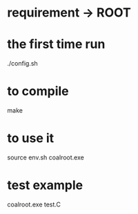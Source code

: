 # requirement -> ROOT

# the first time run
./config.sh

# to compile
make

# to use it
source env.sh
coalroot.exe

# test example
coalroot.exe test.C 


